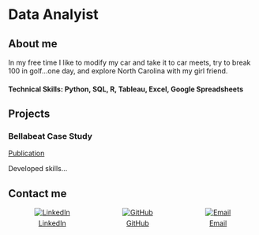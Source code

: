# Data Analyist

## About me

In my free time I like to modify my car and take it to car meets, try to break 100 in golf...one day, and explore North Carolina with my girl friend.

#### Technical Skills: Python, SQL, R, Tableau, Excel, Google Spreadsheets

## Projects
### Bellabeat Case Study
[Publication](https://www.kaggle.com/code/nickvoris/bellabeat-case-study/notebook)

Developed skills...

## Contact me

<div style="display: flex; justify-content: space-around;">
  <a href="https://www.linkedin.com/in/nicholas-voris/" target="_blank">
    <div style="display: flex; flex-direction: column; align-items: center;">
      <img src="https://img.icons8.com/color/48/000000/linkedin.png" alt="LinkedIn"/>
      <span style="margin-top: 5px; text-align: center;">LinkedIn</span>
    </div>
  </a>

  <a href="https://github.com/NicholasVoris/" target="_blank">
    <div style="display: flex; flex-direction: column; align-items: center;">
      <img src="https://img.icons8.com/ios/50/000000/github.png" alt="GitHub"/>
      <span style="margin-top: 5px; text-align: center;">GitHub</span>
    </div>
  </a>

  <a href="mailto:nicholasgvoris@gmail.com" target="_blank">
    <div style="display: flex; flex-direction: column; align-items: center;">
      <img src="https://img.icons8.com/color/48/000000/gmail.png" alt="Email"/>
      <span style="margin-top: 5px; text-align: center;">Email</span>
    </div>
  </a>
</div>
